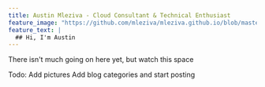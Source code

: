 ```yaml
---
title: Austin Mleziva - Cloud Consultant & Technical Enthusiast
feature_image: "https://github.com/mleziva/mleziva.github.io/blob/master/assets/img/2021-11-03_11h42_52.png?raw=true"
feature_text: |
  ## Hi, I'm Austin
---
```


There isn't much going on here yet, but watch this space

Todo:
Add pictures
Add blog categories and start posting



